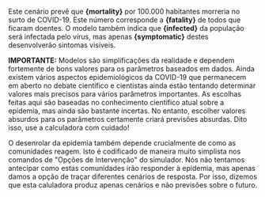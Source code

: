 Este cenário prevê que **{mortality}** por 100.000 habitantes morreria no surto
de COVID-19. Este número corresponde a **{fatality}** de todos que ficaram doentes.
O modelo também indica que **{infected}** da população será infectada pelo vírus, mas apenas
**{symptomatic}** destes desenvolverão sintomas visíveis.

**IMPORTANTE:** Modelos são simplificações da realidade e dependem fortemente de
bons valores para os parâmetros baseados em dados. Ainda existem vários aspectos epidemiológicos
da COVID-19 que permanecem em aberto no debate científico e cientistas ainda estão tentando determinar
valores mais precisos para vários parâmetros importantes. As escolhas feitas aqui são baseadas no
conhecimento científico atual sobre a epidemia, mas ainda são bastante incertas. No entanto, escolher valores
absurdos para os parâmetros certamente criará previsões absurdas. Dito isso, use a calculadora com cuidado!

O desenrolar da epidemia também depende crucialmente de como as comunidades reagem. Isto é
codificado de maneira muito simplista nos comandos de "Opções de Intervenção" do simulador. Nós
não tentamos antecipar como estas comunidades irão responder à epidemia, mas apenas damos a opção
de traçar diferentes cenários de resposta. Por isso, dizemos que esta caluladora produz apenas cenários
e não previsões sobre o futuro.
